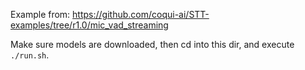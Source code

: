 Example from: https://github.com/coqui-ai/STT-examples/tree/r1.0/mic_vad_streaming

Make sure models are downloaded, then cd into this dir, and execute `./run.sh`.
